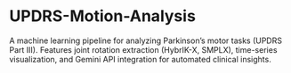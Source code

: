 # UPDRS-Motion-Analysis
A machine learning pipeline for analyzing Parkinson’s motor tasks (UPDRS Part III). Features joint rotation extraction (HybrIK-X, SMPLX), time-series visualization, and Gemini API integration for automated clinical insights.
